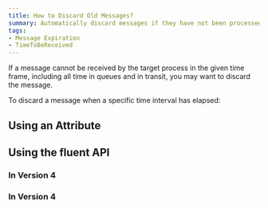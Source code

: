 ```yaml
---
title: How to Discard Old Messages?
summary: Automatically discard messages if they have not been processed within a given period of time.
tags:
- Message Expiration
- TimeToBeReceived
---
```



If a message cannot be received by the target process in the given time frame, including all time in queues and in transit, you may want to discard the message.

To discard a message when a specific time interval has elapsed:

## Using an Attribute

<!-- import DiscardingOldMessagesWithAnAttributeV4 -->

## Using the fluent API

### In Version 4

<!-- import DiscardingOldMessagesWithFluentV4 -->

### In Version 4

<!-- import DiscardingOldMessagesWithFluentV5 -->


